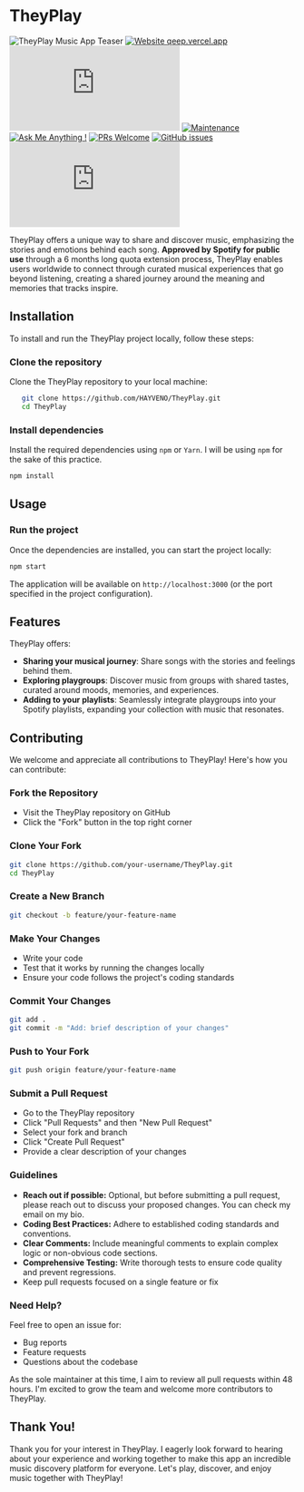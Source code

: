 # TheyPlay

![TheyPlay Music App Teaser](https://res.cloudinary.com/detye5zx5/image/upload/v1711741717/Frame_29_2.png)
[![Website qeep.vercel.app](https://img.shields.io/website-up-down-green-red/http/shields.io.svg)](http://qeep.vercel.app/)
[![GitHub license](https://badgen.net/github/license/Naereen/Strapdown.js)](https://github.com/HAYVENO/theyPlay/blob/main/LICENSE)
[![Maintenance](https://img.shields.io/badge/Maintained%3F-yes-green.svg)](https://GitHub.com/hayveno/theyPlay/graphs/commit-activity)
[![Ask Me Anything !](https://img.shields.io/badge/Ask%20me-anything-1abc9c.svg)](https://GitHub.com/hayveno/theyPlay/issues/new)
[![PRs Welcome](https://img.shields.io/badge/PRs-welcome-brightgreen.svg?style=flat-square)](http://makeapullrequest.com)
[![GitHub issues](https://img.shields.io/github/issues/Naereen/StrapDown.js.svg)](https://github.com/hayveno/theyPlay/issues/)
[![Latest release](https://badgen.net/github/release/Naereen/Strapdown.js)](https://github.com/hayveno/theyPlay/releases)

TheyPlay offers a unique way to share and discover music, emphasizing the stories and emotions behind each song. **Approved by Spotify for public use** through a 6 months long quota extension process, TheyPlay enables users worldwide to connect through curated musical experiences that go beyond listening, creating a shared journey around the meaning and memories that tracks inspire.

## Installation

To install and run the TheyPlay project locally, follow these steps:

### Clone the repository
   Clone the TheyPlay repository to your local machine:

```bash
   git clone https://github.com/HAYVENO/TheyPlay.git
   cd TheyPlay
```

### Install dependencies

Install the required dependencies using `npm` or `Yarn`. I will be using `npm` for the sake of this practice.


```bash
npm install
```
## Usage

### Run the project

Once the dependencies are installed, you can start the project locally:


```bash
npm start
```

The application will be available on `http://localhost:3000` (or the port specified in the project configuration).

## Features

TheyPlay offers:
- **Sharing your musical journey**: Share songs with the stories and feelings behind them.
- **Exploring playgroups**: Discover music from groups with shared tastes, curated around moods, memories, and experiences.
- **Adding to your playlists**: Seamlessly integrate playgroups into your Spotify playlists, expanding your collection with music that resonates.



## Contributing

We welcome and appreciate all contributions to TheyPlay! Here's how you can contribute:

### Fork the Repository
- Visit the TheyPlay repository on GitHub
- Click the "Fork" button in the top right corner

### Clone Your Fork
```bash
git clone https://github.com/your-username/TheyPlay.git
cd TheyPlay
```

### Create a New Branch
```bash
git checkout -b feature/your-feature-name
```

### Make Your Changes
- Write your code
- Test that it works by running the changes locally
- Ensure your code follows the project's coding standards

### Commit Your Changes
```bash
git add .
git commit -m "Add: brief description of your changes"
```

### Push to Your Fork
```bash
git push origin feature/your-feature-name
```

### Submit a Pull Request
- Go to the TheyPlay repository
- Click "Pull Requests" and then "New Pull Request"
- Select your fork and branch
- Click "Create Pull Request"
- Provide a clear description of your changes

### Guidelines
- **Reach out if possible:** Optional, but before submitting a pull request, please reach out to discuss your proposed changes. You can check my email on my bio.
- **Coding Best Practices:** Adhere to established coding standards and conventions.
- **Clear Comments:** Include meaningful comments to explain complex logic or non-obvious code sections.
- **Comprehensive Testing:** Write thorough tests to ensure code quality and prevent regressions.
- Keep pull requests focused on a single feature or fix

### Need Help?
Feel free to open an issue for:
- Bug reports
- Feature requests
- Questions about the codebase

As the sole maintainer at this time, I aim to review all pull requests within 48 hours. I'm excited to grow the team and welcome more contributors to TheyPlay.

## Thank You!

Thank you for your interest in TheyPlay. I eagerly look forward to hearing about your experience and working together to make this app an incredible music discovery platform for everyone. Let's play, discover, and enjoy music together with TheyPlay!

